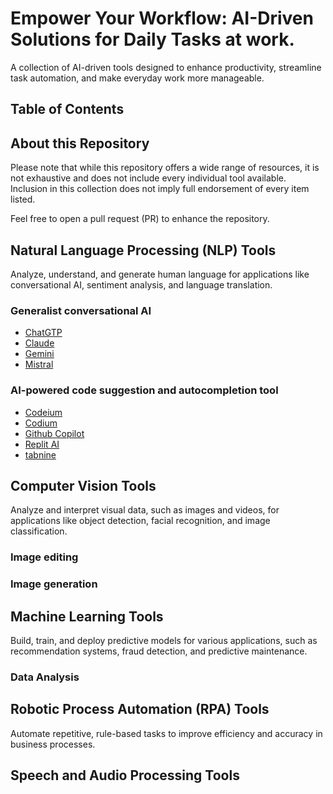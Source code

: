 # Empower Your Workflow: AI-Driven Solutions for Daily Tasks at work.

 A collection of AI-driven tools designed to enhance productivity, streamline task automation, and make everyday work more manageable.

 ## Table of Contents

 ## About this Repository

Please note that while this repository offers a wide range of resources, it is not exhaustive and does not include every individual tool available. Inclusion in this collection does not imply full endorsement of every item listed.

Feel free to open a pull request (PR) to enhance the repository.


## Natural Language Processing (NLP) Tools

Analyze, understand, and generate human language for applications like conversational AI, sentiment analysis, and language translation.

### Generalist conversational AI

- [ChatGTP](https://chat.openai.com/)
- [Claude](https://claude.ai/)
- [Gemini](https://gemini.google.com/)
- [Mistral](https://mistral.ai/) 
  
###  AI-powered code suggestion and autocompletion tool

- [Codeium](https://codeium.com/)
- [Codium](https://www.codium.ai/)
- [Github Copilot](https://github.com/features/copilot)
- [Replit AI](https://replit.com/ai)
- [tabnine](https://www.tabnine.com/)

## Computer Vision Tools

Analyze and interpret visual data, such as images and videos, for applications like object detection, facial recognition, and image classification.

### Image editing
### Image generation

## Machine Learning Tools

Build, train, and deploy predictive models for various applications, such as recommendation systems, fraud detection, and predictive maintenance.

### Data Analysis

## Robotic Process Automation (RPA) Tools

Automate repetitive, rule-based tasks to improve efficiency and accuracy in business processes.

## Speech and Audio Processing Tools






 
 
